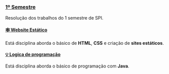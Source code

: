 ### [1º Semestre](https://joao-vitorg.github.io/sistemas-para-internet/1-semestre)

Resolução dos trabalhos do 1 semestre de SPI.

#### [🕸️ Website Estático](https://joao-vitorg.github.io/sistemas-para-internet/1-semestre/website-estatico)

Está disciplina aborda o básico de **HTML**, **CSS** e criação de **sites estáticos**.

#### [💡 Logica de programação](https://joao-vitorg.github.io/sistemas-para-internet/1-semestre/logica-programacao)

Está disciplina aborda o básico de programação com **Java**.
